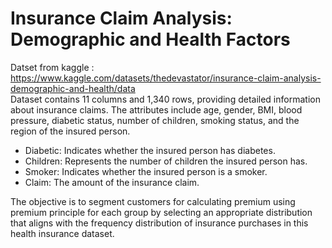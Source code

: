 # Insurance Claim Analysis: Demographic and Health Factors
Datset from  kaggle : https://www.kaggle.com/datasets/thedevastator/insurance-claim-analysis-demographic-and-health/data <br>
Dataset contains 11 columns and 1,340 rows, providing detailed information about insurance claims. The attributes include age, gender, BMI, blood pressure, diabetic status, number of children, smoking status, and the region of the insured person.
- Diabetic: Indicates whether the insured person has diabetes.
- Children: Represents the number of children the insured person has.
- Smoker: Indicates whether the insured person is a smoker.
- Claim: The amount of the insurance claim.

The objective is to segment customers for calculating premium using premium principle for each group by selecting an appropriate distribution that aligns with the frequency distribution of insurance purchases in this health insurance dataset.
